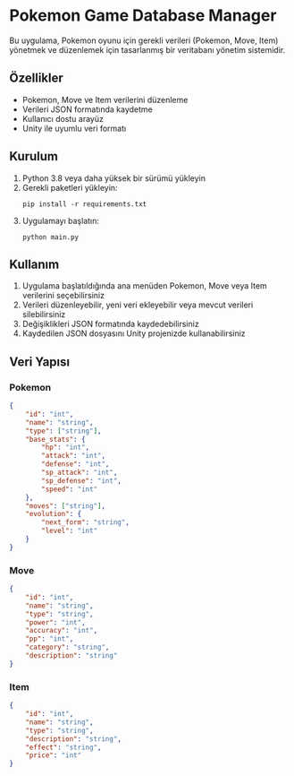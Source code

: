 # Pokemon Game Database Manager

Bu uygulama, Pokemon oyunu için gerekli verileri (Pokemon, Move, Item) yönetmek ve düzenlemek için tasarlanmış bir veritabanı yönetim sistemidir.

## Özellikler

- Pokemon, Move ve Item verilerini düzenleme
- Verileri JSON formatında kaydetme
- Kullanıcı dostu arayüz
- Unity ile uyumlu veri formatı

## Kurulum

1. Python 3.8 veya daha yüksek bir sürümü yükleyin
2. Gerekli paketleri yükleyin:
   ```
   pip install -r requirements.txt
   ```
3. Uygulamayı başlatın:
   ```
   python main.py
   ```

## Kullanım

1. Uygulama başlatıldığında ana menüden Pokemon, Move veya Item verilerini seçebilirsiniz
2. Verileri düzenleyebilir, yeni veri ekleyebilir veya mevcut verileri silebilirsiniz
3. Değişiklikleri JSON formatında kaydedebilirsiniz
4. Kaydedilen JSON dosyasını Unity projenizde kullanabilirsiniz

## Veri Yapısı

### Pokemon
```json
{
    "id": "int",
    "name": "string",
    "type": ["string"],
    "base_stats": {
        "hp": "int",
        "attack": "int",
        "defense": "int",
        "sp_attack": "int",
        "sp_defense": "int",
        "speed": "int"
    },
    "moves": ["string"],
    "evolution": {
        "next_form": "string",
        "level": "int"
    }
}
```

### Move
```json
{
    "id": "int",
    "name": "string",
    "type": "string",
    "power": "int",
    "accuracy": "int",
    "pp": "int",
    "category": "string",
    "description": "string"
}
```

### Item
```json
{
    "id": "int",
    "name": "string",
    "type": "string",
    "description": "string",
    "effect": "string",
    "price": "int"
}
``` 